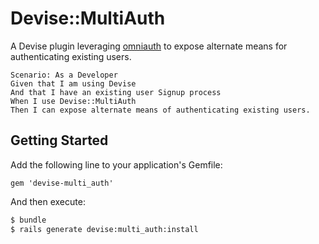 # Devise::MultiAuth

A Devise plugin leveraging [omniauth](https://github.com/intridea/omniauth) to
expose alternate means for authenticating existing users.

```gherkin
Scenario: As a Developer
Given that I am using Devise
And that I have an existing user Signup process
When I use Devise::MultiAuth
Then I can expose alternate means of authenticating existing users.
```

## Getting Started

Add the following line to your application's Gemfile:

    gem 'devise-multi_auth'

And then execute:
```bash
$ bundle
$ rails generate devise:multi_auth:install
```
